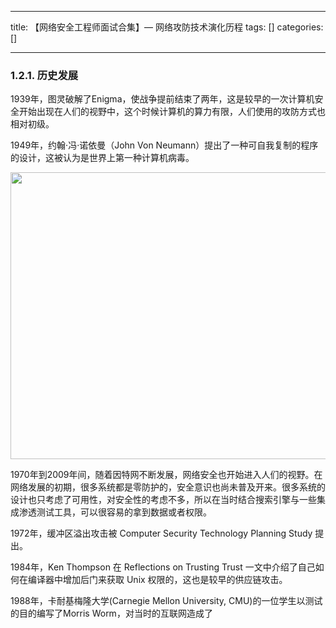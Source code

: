 
--- 
title:  【网络安全工程师面试合集】— 网络攻防技术演化历程 
tags: []
categories: [] 

---
### 1.2.1. 历史发展

1939年，图灵破解了Enigma，使战争提前结束了两年，这是较早的一次计算机安全开始出现在人们的视野中，这个时候计算机的算力有限，人们使用的攻防方式也相对初级。

1949年，约翰·冯·诺依曼（John Von Neumann）提出了一种可自我复制的程序的设计，这被认为是世界上第一种计算机病毒。

<img alt="" height="459" src="https://img-blog.csdnimg.cn/56699d3df2314c9eb0ce46243bc2539e.png?x-oss-process=image/watermark,type_ZHJvaWRzYW5zZmFsbGJhY2s,shadow_50,text_Q1NETiBATGV4U2FpbnRz,size_20,color_FFFFFF,t_70,g_se,x_16" width="683">



1970年到2009年间，随着因特网不断发展，网络安全也开始进入人们的视野。在网络发展的初期，很多系统都是零防护的，安全意识也尚未普及开来。很多系统的设计也只考虑了可用性，对安全性的考虑不多，所以在当时结合搜索引擎与一些集成渗透测试工具，可以很容易的拿到数据或者权限。

1972年，缓冲区溢出攻击被 Computer Security Technology Planning Study 提出。

1984年，Ken Thompson 在 Reflections on Trusting Trust 一文中介绍了自己如何在编译器中增加后门来获取 Unix 权限的，这也是较早的供应链攻击。

1988年，卡耐基梅隆大学(Carnegie Mellon University, CMU)的一位学生以测试的目的编写了Morris Worm，对当时的互联网造成了
